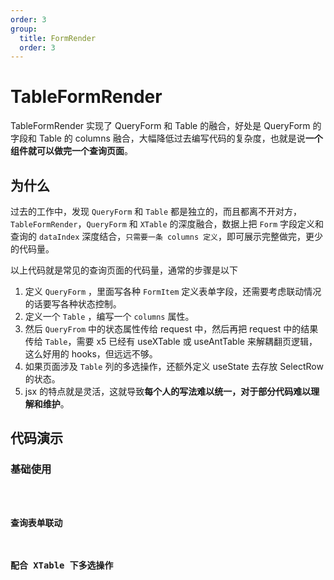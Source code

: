 ```yaml
---
order: 3
group:
  title: FormRender
  order: 3
---
```


# TableFormRender

TableFormRender 实现了 QueryForm 和 Table 的融合，好处是 QueryForm 的字段和 Table 的 columns 融合，大幅降低过去编写代码的复杂度，也就是说**一个组件就可以做完一个查询页面**。

## 为什么

过去的工作中，发现 `QueryForm` 和 `Table` 都是独立的，而且都离不开对方，`TableFormRender`，`QueryForm` 和 `XTable` 的深度融合，数据上把 `Form` 字段定义和查询的 `dataIndex` 深度结合，`只需要一条 columns 定义`，即可展示完整做完，更少的代码量。

以上代码就是常见的查询页面的代码量，通常的步骤是以下

1. 定义 `QueryForm` ，里面写各种 `FormItem` 定义表单字段，还需要考虑联动情况的话要写各种状态控制。
2. 定义一个 `Table` ，编写一个 `columns` 属性。
3. 然后 `QueryFrom` 中的状态属性传给 request 中，然后再把 request 中的结果传给 `Table`，需要 x5 已经有 useXTable 或 useAntTable 来解耦翻页逻辑，这么好用的 hooks，但远远不够。
4. 如果页面涉及 `Table` 列的多选操作，还额外定义 useState 去存放 SelectRow 的状态。
5. jsx 的特点就是灵活，这就导致**每个人的写法难以统一，对于部分代码难以理解和维护**。

## 代码演示


### 基础使用

<code src="./demo/Demo1.tsx" />

### 查询表单联动

### 配合 XTable 下多选操作
